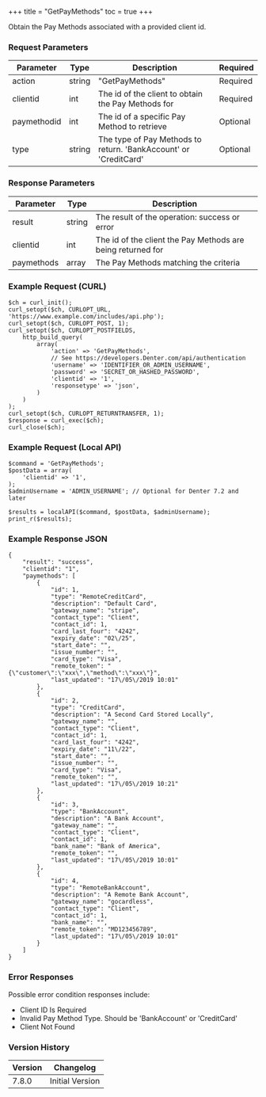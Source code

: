 +++
title = "GetPayMethods"
toc = true
+++

Obtain the Pay Methods associated with a provided client id.

### Request Parameters

| Parameter | Type | Description | Required |
| --------- | ---- | ----------- | -------- |
| action | string | "GetPayMethods" | Required |
| clientid | int | The id of the client to obtain the Pay Methods for | Required |
| paymethodid | int | The id of a specific Pay Method to retrieve | Optional |
| type | string | The type of Pay Methods to return. 'BankAccount' or 'CreditCard' | Optional |

### Response Parameters

| Parameter | Type | Description |
| --------- | ---- | ----------- |
| result | string | The result of the operation: success or error |
| clientid | int | The id of the client the Pay Methods are being returned for |
| paymethods | array | The Pay Methods matching the criteria |


### Example Request (CURL)

```
$ch = curl_init();
curl_setopt($ch, CURLOPT_URL, 'https://www.example.com/includes/api.php');
curl_setopt($ch, CURLOPT_POST, 1);
curl_setopt($ch, CURLOPT_POSTFIELDS,
    http_build_query(
        array(
            'action' => 'GetPayMethods',
            // See https://developers.Denter.com/api/authentication
            'username' => 'IDENTIFIER_OR_ADMIN_USERNAME',
            'password' => 'SECRET_OR_HASHED_PASSWORD',
            'clientid' => '1',
            'responsetype' => 'json',
        )
    )
);
curl_setopt($ch, CURLOPT_RETURNTRANSFER, 1);
$response = curl_exec($ch);
curl_close($ch);
```


### Example Request (Local API)

```
$command = 'GetPayMethods';
$postData = array(
    'clientid' => '1',
);
$adminUsername = 'ADMIN_USERNAME'; // Optional for Denter 7.2 and later

$results = localAPI($command, $postData, $adminUsername);
print_r($results);
```


### Example Response JSON

```
{
    "result": "success",
    "clientid": "1",
    "paymethods": [
        {
            "id": 1,
            "type": "RemoteCreditCard",
            "description": "Default Card",
            "gateway_name": "stripe",
            "contact_type": "Client",
            "contact_id": 1,
            "card_last_four": "4242",
            "expiry_date": "02\/25",
            "start_date": "",
            "issue_number": "",
            "card_type": "Visa",
            "remote_token": "{\"customer\":\"xxx\",\"method\":\"xxx\"}",
            "last_updated": "17\/05\/2019 10:01"
        },
        {
            "id": 2,
            "type": "CreditCard",
            "description": "A Second Card Stored Locally",
            "gateway_name": "",
            "contact_type": "Client",
            "contact_id": 1,
            "card_last_four": "4242",
            "expiry_date": "11\/22",
            "start_date": "",
            "issue_number": "",
            "card_type": "Visa",
            "remote_token": "",
            "last_updated": "17\/05\/2019 10:21"
        },
        {
            "id": 3,
            "type": "BankAccount",
            "description": "A Bank Account",
            "gateway_name": "",
            "contact_type": "Client",
            "contact_id": 1,
            "bank_name": "Bank of America",
            "remote_token": "",
            "last_updated": "17\/05\/2019 10:01"
        },
        {
            "id": 4,
            "type": "RemoteBankAccount",
            "description": "A Remote Bank Account",
            "gateway_name": "gocardless",
            "contact_type": "Client",
            "contact_id": 1,
            "bank_name": "",
            "remote_token": "MD123456789",
            "last_updated": "17\/05\/2019 10:01"
        }
    ]
}
```


### Error Responses

Possible error condition responses include:

* Client ID Is Required
* Invalid Pay Method Type. Should be 'BankAccount' or 'CreditCard'
* Client Not Found


### Version History

| Version | Changelog |
| ------- | --------- |
| 7.8.0 | Initial Version |
